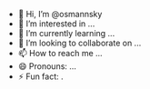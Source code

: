 - 👋 Hi, I’m @osmannsky
- 👀 I’m interested in ...
- 🌱 I’m currently learning ...
- 💞️ I’m looking to collaborate on ...
- 📫 How to reach me ...
- 😄 Pronouns: ...
- ⚡ Fun fact: .

<!---
osmannsky/osmannsky is a ✨ special ✨ repository because its `README.md` (this file) appears on your GitHub profile.
You can click the Preview link to take a look at your changes.
--->
